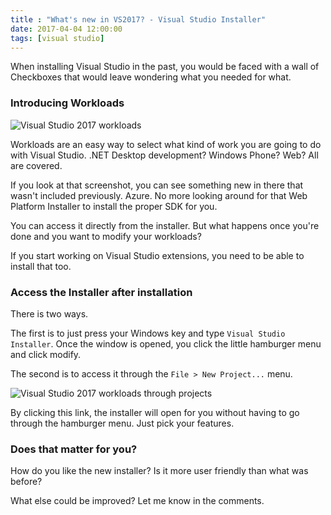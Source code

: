 ```yaml
---
title : "What's new in VS2017? - Visual Studio Installer"
date: 2017-04-04 12:00:00
tags: [visual studio]
---
```


When installing Visual Studio in the past, you would be faced with a wall of Checkboxes that would leave wondering what you needed for what.

### Introducing Workloads

![Visual Studio 2017 workloads](/posts/files/visual-studio-2017-installer/vs2017-workloads.png)

Workloads are an easy way to select what kind of work you are going to do with Visual Studio. .NET Desktop development? Windows Phone? Web? All are covered.

If you look at that screenshot, you can see something new in there that wasn't included previously. Azure. No more looking around for that Web Platform Installer to install the proper SDK for you.

You can access it directly from the installer. But what happens once you're done and you want to modify your workloads?

If you start working on Visual Studio extensions, you need to be able to install that too.

### Access the Installer after installation

There is two ways.

The first is to just press your Windows key and type `Visual Studio Installer`. Once the window is opened, you click the little hamburger menu and click modify.

The second is to access it through the `File > New Project...` menu.

![Visual Studio 2017 workloads through projects](/posts/files/visual-studio-2017-installer/vs2017-workloads-project.png)

By clicking this link, the installer will open for you without having to go through the hamburger menu. Just pick your features.

### Does that matter for you?

How do you like the new installer? Is it more user friendly than what was before?

What else could be improved? Let me know in the comments.
